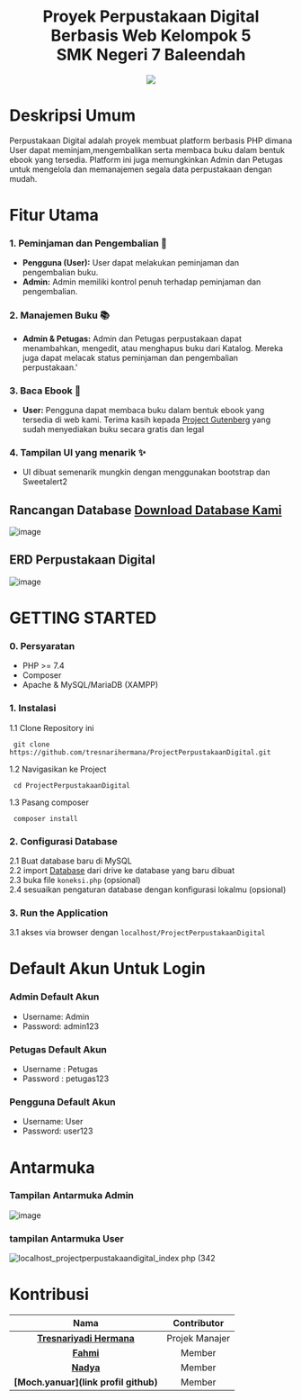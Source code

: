 <div align="center">
  <h1 align="center">    Proyek Perpustakaan Digital Berbasis Web Kelompok 5<br/>
     SMK Negeri 7 Baleendah</h1>
  <img src="https://github.com/user-attachments/assets/81c3569b-9f4b-4638-a0db-728d6ef84333"></img>
</div>





# Deskripsi Umum
Perpustakaan Digital adalah proyek membuat platform berbasis PHP dimana User dapat meminjam,mengembalikan serta membaca buku dalam bentuk ebook yang tersedia. Platform ini juga memungkinkan Admin dan Petugas untuk mengelola dan memanajemen segala data perpustakaan dengan mudah. 

# Fitur Utama

### 1. Peminjaman dan Pengembalian 🧾
- **Pengguna (User):** User dapat melakukan peminjaman dan pengembalian buku.
- **Admin:** Admin memiliki kontrol penuh terhadap peminjaman dan pengembalian.

### 2. Manajemen Buku 📚
- **Admin & Petugas:** Admin dan Petugas perpustakaan dapat menambahkan, mengedit, atau menghapus buku dari Katalog. Mereka juga dapat melacak status peminjaman dan pengembalian perpustakaan.'

### 3. Baca Ebook 🎉
- **User:** Pengguna dapat membaca buku dalam bentuk ebook yang tersedia di web kami. Terima kasih kepada <a href="https://www.gutenberg.org/">Project Gutenberg</a> yang sudah menyediakan buku secara gratis dan legal

### 4. Tampilan UI yang menarik ✨
- UI dibuat semenarik mungkin dengan menggunakan bootstrap dan Sweetalert2


## Rancangan Database <a href="https://drive.google.com/file/d/15EHjidInHzv11ouUHfS5w1DIcoaoTOF1/view?usp=sharing">Download Database Kami</a>
![image](https://github.com/user-attachments/assets/34b00a6e-6a03-432b-a2b8-3b5411af02e1)


## ERD Perpustakaan Digital
![image](https://github.com/user-attachments/assets/87d567dc-b73f-44ed-8436-1ef65ba84e01)








<!-- GETTING STARTED -->
# GETTING STARTED
### 0. Persyaratan
- PHP >= 7.4
- Composer
- Apache & MySQL/MariaDB (XAMPP)


### 1. Instalasi
1.1 Clone Repository ini
 <pre><code> git clone https://github.com/tresnarihermana/ProjectPerpustakaanDigital.git </code></pre>
1.2 Navigasikan ke Project
 <pre><code> cd ProjectPerpustakaanDigital </code></pre>
1.3 Pasang composer
 <pre><code> composer install </code></pre>
 
### 2. Configurasi Database
2.1 Buat database baru di MySQL </br>
2.2 import <a href="https://drive.google.com/file/d/15EHjidInHzv11ouUHfS5w1DIcoaoTOF1/view?usp=sharing">Database</a> dari drive ke database yang baru dibuat </br>
2.3 buka file `koneksi.php` (opsional) </br>
2.4 sesuaikan pengaturan database dengan konfigurasi lokalmu (opsional) </br>

### 3. Run the Application
3.1 akses via browser dengan `localhost/ProjectPerpustakaanDigital`

# Default Akun Untuk Login
### Admin Default Akun ###
- Username: Admin
- Password: admin123

### Petugas Default Akun ###
- Username : Petugas
- Password : petugas123

### Pengguna Default Akun ###
- Username: User
- Password: user123

<h1>Antarmuka</h1>

### Tampilan Antarmuka Admin
![image](https://github.com/user-attachments/assets/c2455624-23aa-4c48-a387-ab3d9b1b6290)

### tampilan Antarmuka User
![localhost_projectperpustakaandigital_index php (342](https://github.com/user-attachments/assets/c2efc04d-b437-42ef-b9e5-01f3ad6a46b6)






<!-- CONTACT -->
# Kontribusi
| Nama |  Contributor |
| :---: |  :---: |
| **[Tresnariyadi Hermana](https://github.com/tresnarihermana)**   | Projek Manajer |
| **[Fahmi](https://github.com/ikanemo)**  | Member |
| **[Nadya](https://github.com/nadyanafisah)**  | Member |
| **[Moch.yanuar](link profil github)**   | Member |
